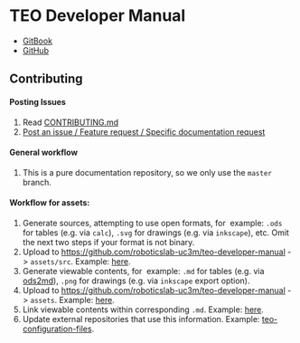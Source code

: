 # TEO Developer Manual

- [GitBook](https://www.gitbook.com/book/roboticslab-uc3m/teo-developer-manual)
- [GitHub](https://github.com/roboticslab-uc3m/teo-developer-manual)

## Contributing

#### Posting Issues

1. Read [CONTRIBUTING.md](https://github.com/roboticslab-uc3m/teo-developer-manual/blob/master/CONTRIBUTING.md)
2. [Post an issue / Feature request / Specific documentation request](https://github.com/roboticslab-uc3m/teo-developer-manual/issues)

#### General workflow
1. This is a pure documentation repository, so we only use the `master` branch.

#### Workflow for assets:
1. Generate sources, attempting to use open formats, for  example: `.ods` for tables (e.g. via `calc`), `.svg` for drawings (e.g. via `inkscape`), etc. Omit the next two steps if your format is not binary.
1. Upload to https://github.com/roboticslab-uc3m/teo-developer-manual -> `assets/src`. Example: [here](https://github.com/roboticslab-uc3m/teo-software-manual/tree/a3e216facf8e486ff81d8cbb8d0526eb080e8ec9/assets/src).
1. Generate viewable contents, for  example: `.md` for tables (e.g. via [ods2md](https://github.com/kennytm/ods2md)), `.png` for drawings (e.g. via `inkscape` export option).
1. Upload to https://github.com/roboticslab-uc3m/teo-developer-manual -> `assets`. Example: [here](https://github.com/roboticslab-uc3m/teo-developer-manual/tree/a3e216facf8e486ff81d8cbb8d0526eb080e8ec9/assets).
1. Link viewable contents within corresponding `.md`. Example: [here](https://github.com/roboticslab-uc3m/teo-software-manual/blob/88ee76ef1946481562da07cff3fbd39b10c7d8d1/appendix/a-teo-diagrams.md).
1. Update external repositories that use this information. Example: [teo-configuration-files](https://github.com/roboticslab-uc3m/teo-configuration-files).
